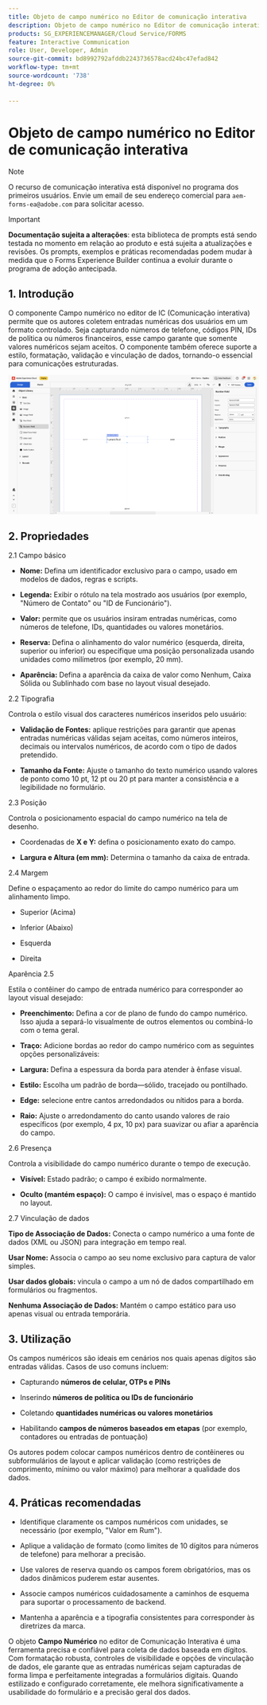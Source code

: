 ```yaml
---
title: Objeto de campo numérico no Editor de comunicação interativa
description: Objeto de campo numérico no Editor de comunicação interativa no AEM Forms para permitir que os autores coletem entradas numéricas dos usuários em um formato controlado.
products: SG_EXPERIENCEMANAGER/Cloud Service/FORMS
feature: Interactive Communication
role: User, Developer, Admin
source-git-commit: bd8992792afddb2243736578acd24bc47efad842
workflow-type: tm+mt
source-wordcount: '738'
ht-degree: 0%

---
```



# Objeto de campo numérico no Editor de comunicação interativa

>[!NOTE]
>
> O recurso de comunicação interativa está disponível no programa dos primeiros usuários. Envie um email de seu endereço comercial para `aem-forms-ea@adobe.com` para solicitar acesso.

>[!IMPORTANT]
>
> **Documentação sujeita a alterações**: esta biblioteca de prompts está sendo testada no momento em relação ao produto e está sujeita a atualizações e revisões. Os prompts, exemplos e práticas recomendadas podem mudar à medida que o Forms Experience Builder continua a evoluir durante o programa de adoção antecipada.

## &#x200B;1. Introdução

O componente Campo numérico no editor de IC (Comunicação interativa) permite que os autores coletem entradas numéricas dos usuários em um formato controlado. Seja capturando números de telefone, códigos PIN, IDs de política ou números financeiros, esse campo garante que somente valores numéricos sejam aceitos. O componente também oferece suporte a estilo, formatação, validação e vinculação de dados, tornando-o essencial para comunicações estruturadas.

![Localizar IC Doc](/help/forms/interactive-communication/assets/numericfield.png)

## &#x200B;2. Propriedades

2.1 Campo básico

- **Nome:** Defina um identificador exclusivo para o campo, usado em modelos de dados, regras e scripts.

- **Legenda:** Exibir o rótulo na tela mostrado aos usuários (por exemplo, &quot;Número de Contato&quot; ou &quot;ID de Funcionário&quot;).

- **Valor:** permite que os usuários insiram entradas numéricas, como números de telefone, IDs, quantidades ou valores monetários.

- **Reserva:** Defina o alinhamento do valor numérico (esquerda, direita, superior ou inferior) ou especifique uma posição personalizada usando unidades como milímetros (por exemplo, 20 mm).

- **Aparência:** Defina a aparência da caixa de valor como Nenhum, Caixa Sólida ou Sublinhado com base no layout visual desejado.

2.2 Tipografia

Controla o estilo visual dos caracteres numéricos inseridos pelo usuário:

- **Validação de Fontes:** aplique restrições para garantir que apenas entradas numéricas válidas sejam aceitas, como números inteiros, decimais ou intervalos numéricos, de acordo com o tipo de dados pretendido.

- **Tamanho da Fonte:** Ajuste o tamanho do texto numérico usando valores de ponto como 10 pt, 12 pt ou 20 pt para manter a consistência e a legibilidade no formulário.

2.3 Posição

Controla o posicionamento espacial do campo numérico na tela de desenho.

- Coordenadas de **X e Y:** defina o posicionamento exato do campo.

- **Largura e Altura (em mm):** Determina o tamanho da caixa de entrada.

2.4 Margem

Define o espaçamento ao redor do limite do campo numérico para um alinhamento limpo.

- Superior (Acima)

- Inferior (Abaixo)

- Esquerda

- Direita

Aparência 2.5

Estila o contêiner do campo de entrada numérico para corresponder ao layout visual desejado:

- **Preenchimento:** Defina a cor de plano de fundo do campo numérico. Isso ajuda a separá-lo visualmente de outros elementos ou combiná-lo com o tema geral.

- **Traço:** Adicione bordas ao redor do campo numérico com as seguintes opções personalizáveis:

- **Largura:** Defina a espessura da borda para atender à ênfase visual.

- **Estilo:** Escolha um padrão de borda—sólido, tracejado ou pontilhado.

- **Edge:** selecione entre cantos arredondados ou nítidos para a borda.

- **Raio:** Ajuste o arredondamento do canto usando valores de raio específicos (por exemplo, 4 px, 10 px) para suavizar ou afiar a aparência do campo.

2.6 Presença

Controla a visibilidade do campo numérico durante o tempo de execução.

- **Visível:** Estado padrão; o campo é exibido normalmente.

- **Oculto (mantém espaço):** O campo é invisível, mas o espaço é mantido no layout.

2.7 Vinculação de dados

**Tipo de Associação de Dados:** Conecta o campo numérico a uma fonte de dados (XML ou JSON) para integração em tempo real.

**Usar Nome:** Associa o campo ao seu nome exclusivo para captura de valor simples.

**Usar dados globais:** vincula o campo a um nó de dados compartilhado em formulários ou fragmentos.

**Nenhuma Associação de Dados:** Mantém o campo estático para uso apenas visual ou entrada temporária.

## &#x200B;3. Utilização

Os campos numéricos são ideais em cenários nos quais apenas dígitos são entradas válidas. Casos de uso comuns incluem:

- Capturando **números de celular, OTPs e PINs**

- Inserindo **números de política ou IDs de funcionário**

- Coletando **quantidades numéricas ou valores monetários**

- Habilitando **campos de números baseados em etapas** (por exemplo, contadores ou entradas de pontuação)

Os autores podem colocar campos numéricos dentro de contêineres ou subformulários de layout e aplicar validação (como restrições de comprimento, mínimo ou valor máximo) para melhorar a qualidade dos dados.

## &#x200B;4. Práticas recomendadas

- Identifique claramente os campos numéricos com unidades, se necessário (por exemplo, &quot;Valor em Rum&quot;).

- Aplique a validação de formato (como limites de 10 dígitos para números de telefone) para melhorar a precisão.

- Use valores de reserva quando os campos forem obrigatórios, mas os dados dinâmicos puderem estar ausentes.

- Associe campos numéricos cuidadosamente a caminhos de esquema para suportar o processamento de backend.

- Mantenha a aparência e a tipografia consistentes para corresponder às diretrizes da marca.

O objeto **Campo Numérico** no editor de Comunicação Interativa é uma ferramenta precisa e confiável para coleta de dados baseada em dígitos. Com formatação robusta, controles de visibilidade e opções de vinculação de dados, ele garante que as entradas numéricas sejam capturadas de forma limpa e perfeitamente integradas a formulários digitais. Quando estilizado e configurado corretamente, ele melhora significativamente a usabilidade do formulário e a precisão geral dos dados.


